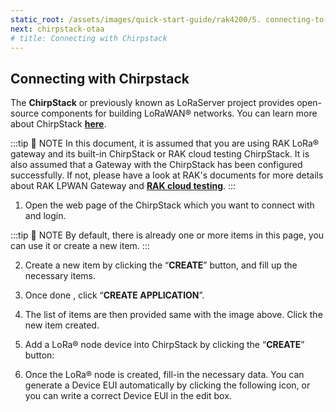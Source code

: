 ```yaml
---
static_root: /assets/images/quick-start-guide/rak4200/5. connecting-to-chirpstack
next: chirpstack-otaa
# title: Connecting with Chirpstack
---
```

## Connecting with Chirpstack
The **ChirpStack** or previously known as LoRaServer project provides open-source components for building LoRaWAN® networks. You can learn more about ChirpStack [**here**](https://www.chirpstack.io/).

:::tip 📝 NOTE
In this document, it is  assumed that you are using RAK LoRa® gateway and its built-in ChirpStack or RAK cloud testing ChirpStack. It is also assumed that a Gateway with the ChirpStack has been configured successfully. If not, please have a look at RAK's documents for more details about RAK LPWAN Gateway and [**RAK cloud testing**](https://forum.rakwireless.com/t/rak-free-cloud-loraserver-for-testing/344).
:::

1. Open the web page of the ChirpStack which you want to connect with and login.
<rk-img
  :src="`${$frontmatter.static_root}/wgk31ykcgwp2gbzicmut.png`"
  width="100%"
  figure-number="1"
  caption="Chirpstack Default Window"
/>

:::tip 📝 NOTE
By default, there is already one or more items in this page, you can use it or create a new item.
:::

2. Create a new item by clicking the “**CREATE**” button, and fill up the necessary items.
<rk-img
  :src="`${$frontmatter.static_root}/l8na6pcdsvjl0lrqznyr.png`"
  width="100%"
  figure-number="2"
  caption="Chirpstack Creating Application"
/>

3. Once done , click “**CREATE APPLICATION**”.
<rk-img
  :src="`${$frontmatter.static_root}/zcxqc0pe6vquherzw521.png`"
  width="100%"
  figure-number="3"
  caption="Chirpstack Applications Available"
/>

4. The list of items are then provided same with the image above. Click the new item created.
<rk-img
  :src="`${$frontmatter.static_root}/r2ikjxdaluvfxbqhaccc.png`"
  width="100%"
  figure-number="4"
  caption=" Applications Page in Chirpstack"
/>

5. Add a LoRa® node device into ChirpStack by clicking the “**CREATE**” button:
<rk-img
  :src="`${$frontmatter.static_root}/sdrlazcgfseimitslo6u.png`"
  width="100%"
  figure-number="5"
  caption="Chirpstack Adding LoRa® Node into the  RAK4200 LPWAN Evaluation Board "
/>

6. Once the LoRa® node is created, fill-in  the necessary data. You can generate a Device EUI automatically by clicking the following icon, or you can write a correct Device EUI in the edit box.
<rk-img
  :src="`${$frontmatter.static_root}/bx0hvot72klwrnznnbig.png`"
  width="100%"
  figure-number="6"
  caption="Chirpstack Adding Parameters in the LoRa® Node"
/>

